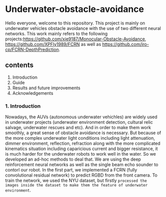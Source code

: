 # Underwater-obstacle-avoidance

Hello everyone, welcome to this repository. This project is mainly on underwater vehicles obstacle avoidance with the use of two different neural networks. This work mainly refers to the following projects:https://github.com/xie9187/Monocular-Obstacle-Avoidance, https://github.com/XPFly1989/FCRN as well as https://github.com/iro-cp/FCRN-DepthPrediction.
## contents
1. Introduction
2. Guide
3. Results and future improvements
4. Acknowledgements
### 1. Introduction
  Nowadays, the AUVs (autonomous underwater vehichles) are widely used in underwater projects (underwater environment detection, cultural relic salvage, underwater rescues and etc). And in order to make them work smoothly, a great sense of obstacle avoidance is necessary. But because of the more complex underwater light conditions including light attenuation, dimmer environment, reflection, refraction along with the more complicated kinematics situation including caparicious current and bigger resistance, it is much harder for the underwater robots to work well in the water. So we developed an ad-hoc methods to deal that.
  We are using the deep reinforcement neural networks as well as the single beam echo sounder to contorl our robot. In the first part, we implemented a FCRN (fully convolutional residual network) to predict RGBD from the front camera. To train the network, we used the NYU dataset, but firstly `processed the images inside the dataset to make them the feature of underwater environment`.
